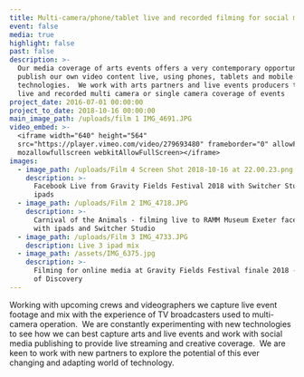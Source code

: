 ```yaml
---
title: Multi-camera/phone/tablet live and recorded filming for social media
event: false
media: true
highlight: false
past: false
description: >-
  Our media coverage of arts events offers a very contemporary opportunity to
  publish our own video content live, using phones, tablets and mobile software
  technologies.  We work with arts partners and live events producers to provide
  live and recorded multi camera or single camera coverage of events
project_date: 2016-07-01 00:00:00
project_to_date: 2018-10-16 00:00:00
main_image_path: /uploads/film 1 IMG_4691.JPG
video_embed: >-
  <iframe width="640" height="564"
  src="https://player.vimeo.com/video/279693480" frameborder="0" allowFullScreen
  mozallowfullscreen webkitAllowFullScreen></iframe>
images:
  - image_path: /uploads/Film 4 Screen Shot 2018-10-16 at 22.00.23.png
    description: >-
      Facebook Live from Gravity Fields Festival 2018 with Switcher Studio and
      ipads
  - image_path: /uploads/Film 2 IMG_4718.JPG
    description: >-
      Carnival of the Animals - filming live to RAMM Museum Exeter facebook page
      with ipads and Switcher Studio
  - image_path: /uploads/Film 3 IMG_4733.JPG
    description: Live 3 ipad mix
  - image_path: /assets/IMG_6375.jpg
    description: >-
      Filming for online media at Gravity Fields Festival finale 2018 - Voyages
      of Discovery
---
```


Working with upcoming crews and videographers we capture live event footage and mix with the experience of TV broadcasters used to multi-camera operation.&nbsp; We are constantly experimenting with new technologies to see how we can best capture arts and live events and work with social media publishing to provide live streaming and creative coverage.&nbsp; We are keen to work with new partners to explore the potential of this ever changing and adapting world of technology.
